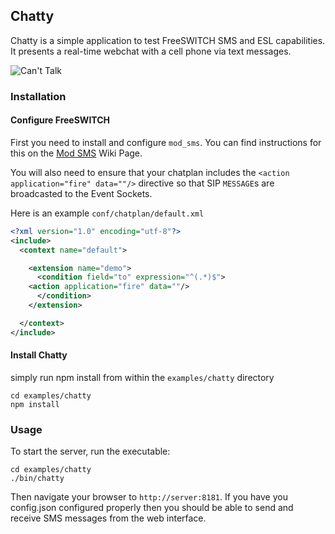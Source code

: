 ## Chatty

Chatty is a simple application to test FreeSWITCH SMS and ESL capabilities. It presents
a real-time webchat with a cell phone via text messages.

![Can't Talk][1]

### Installation

#### Configure FreeSWITCH

First you need to install and configure `mod_sms`. You can find instructions for this on
the [Mod SMS](http://wiki.freeswitch.org/wiki/Mod_sms) Wiki Page.

You will also need to ensure that your chatplan includes the `<action application="fire" data=""/>`
directive so that SIP `MESSAGE`s are broadcasted to the Event Sockets.

Here is an example `conf/chatplan/default.xml`

```xml
<?xml version="1.0" encoding="utf-8"?>
<include>
  <context name="default">

    <extension name="demo">
      <condition field="to" expression="^(.*)$">
	<action application="fire" data=""/>
      </condition>
    </extension>

  </context>
</include>
```

#### Install Chatty

simply run npm install from within the `examples/chatty` directory

```shell
cd examples/chatty
npm install
```

### Usage

To start the server, run the executable:

```shell
cd examples/chatty
./bin/chatty
```

Then navigate your browser to `http://server:8181`. If you have you config.json configured
properly then you should be able to send and receive SMS messages from the web interface.


[1]: http://www.stuffistumbledupon.com/wp-content/uploads/2012/04/Rabbit-Meme-Playing-PS3-Videogames-cant-talk-now-boss-fight-lol-lulz-funny-joke-pictures-animals.jpg